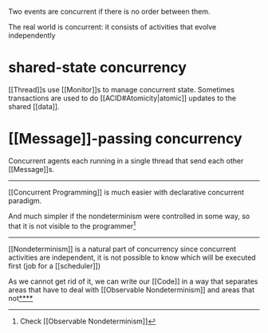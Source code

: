 Two events are concurrent if there is no order between them.

The real world is concurrent: it consists of activities that evolve independently

# shared-state concurrency

[[Thread]]s use [[Monitor]]s to manage concurrent state. Sometimes transactions are used to do [[ACID#Atomicity|atomic]] updates to the shared [[data]].

# [[Message]]-passing concurrency

Concurrent agents each running in a single thread that send each other [[Message]]s.

---

[[Concurrent Programming]] is much easier with declarative concurrent paradigm.

And much simpler if the nondeterminism were controlled in some way, so that it is not visible to the programmer[^1]

---

[[Nondeterminism]] is a natural part of concurrency since concurrent activities are independent, it is not possible to know which will be executed first (job for a [[scheduler]])

As we cannot get rid of it, we can write our [[Code]] in a way that separates areas that have to deal with [[Observable Nondeterminism]] and areas that not[****]()

[^1]: Check [[Observable Nondeterminism]]